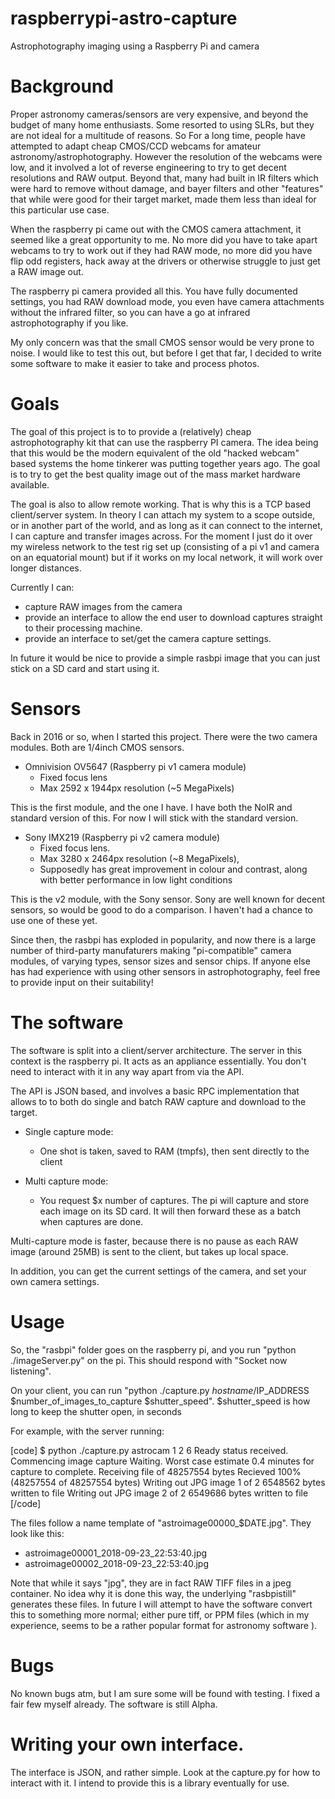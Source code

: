 # raspberrypi-astro-capture
Astrophotography imaging using a Raspberry Pi and camera

# Background

Proper astronomy cameras/sensors are very expensive, and beyond the budget of many home enthusiasts. Some resorted to using SLRs, but they are not ideal for a multitude of reasons. So For a long time, people have attempted to adapt cheap CMOS/CCD webcams for amateur astronomy/astrophotography.  However the resolution of the webcams were low, and it involved a lot of reverse engineering to try to get decent resolutions and RAW output. Beyond that, many had built in IR filters which were hard to remove without damage, and bayer filters and other "features" that while were good for their target market, made them less than ideal for this particular use case.

When the raspberry pi came out with the CMOS camera attachment, it seemed like a great opportunity to me. No more did you have to take apart webcams to try to work out if they had RAW mode, no more did you have flip odd registers, hack away at the drivers or otherwise struggle to just get a RAW image out. 

The raspberry pi camera provided all this. You have fully documented settings, you had RAW download mode, you even have camera attachments without the infrared filter, so you can have a go at infrared astrophotography if you like. 

My only concern was that the small CMOS sensor would be very prone to noise. I would like to test this out, but before I get that far, I decided to write some software to make it easier to take and process photos. 

# Goals

The goal of this project is to to provide a (relatively) cheap astrophotography kit that can use the raspberry PI camera. The idea being that this would be the modern equivalent of the old "hacked webcam" based systems the home tinkerer was putting together years ago. The goal is to try to get the best quality image out of the mass market hardware available.

The goal is also to allow remote working. That is why this is a TCP based client/server system. In theory I can attach my system to a scope outside, or in another part of the world, and as long as it can connect to the internet, I can capture and transfer images across.  For the moment I just do it over my wireless network to the test rig set up (consisting of a pi v1 and camera on an equatorial mount) but if it works on my local network, it will work over longer distances.

Currently I can:
* capture RAW images from the camera
* provide an interface to allow the end user to download captures straight to their processing machine.
* provide an interface to set/get the camera capture settings. 

In future it would be nice to provide a simple rasbpi image that you can just stick on a SD card and start using it. 

# Sensors

Back in 2016 or so, when I started this project. There were the two camera modules. Both are 1/4inch CMOS sensors. 

* Omnivision OV5647 (Raspberry pi v1 camera module)
	* Fixed focus lens
	* Max 2592 x 1944px resolution (~5 MegaPixels)

This is the first module, and the one I have. I have both the NoIR and standard version of this. For now I will stick with the standard version. 

* Sony IMX219 (Raspberry pi v2 camera module)
	* Fixed focus lens. 
	* Max 3280 x 2464px resolution (~8 MegaPixels),
	* Supposedly has great improvement in colour and contrast, along with better performance in low light conditions

This is the v2 module, with the Sony sensor. Sony are well known for decent sensors, so would be good to do a comparison. I haven't had a chance to use one of these yet.

Since then, the rasbpi has exploded in popularity, and now there is a large number of third-party manufaturers making "pi-compatible" camera modules, of varying types, sensor sizes and sensor chips. If anyone else has had experience with using other sensors in astrophotography, feel free to provide input on their suitability! 

# The software

The software is split into a client/server architecture. The server in this context is the raspberry pi. It acts as an appliance essentially. You don't need to interact with it in any way apart from via the API. 

The API is JSON based, and involves a basic RPC implementation that allows to to both do single and batch RAW capture and download to the target.


* Single capture mode:
	* One shot is taken, saved to RAM (tmpfs), then sent directly to the client

* Multi capture mode:
	* You request $x number of captures. The pi will capture and store each image on its SD card. It will then forward these as a batch when captures are done. 

Multi-capture mode is faster, because there is no pause as each RAW image (around 25MB) is sent to the client, but takes up local space. 

In addition, you can get the current settings of the camera, and set your own camera settings.

# Usage

So, the "rasbpi" folder goes on the raspberry pi, and you run "python ./imageServer.py" on the pi. This should respond with "Socket now listening". 

On your client, you can run "python ./capture.py $hostname/$IP_ADDRESS $number_of_images_to_capture $shutter_speed". $shutter_speed is how long to keep the shutter open, in seconds

For example, with the server running:

[code]
$ python ./capture.py  astrocam 1 2 6
Ready status received. Commencing image capture
Waiting. Worst case estimate 0.4 minutes for capture to complete.
Receiving file of 48257554 bytes
Recieved 100% (48257554 of 48257554 bytes)
Writing out JPG image 1 of 2
6548562 bytes written to file
Writing out JPG image 2 of 2
6549686 bytes written to file
[/code]


The files follow a name template of "astroimage00000_$DATE.jpg". They look like this:
- astroimage00001_2018-09-23_22:53:40.jpg
- astroimage00002_2018-09-23_22:53:40.jpg

Note that while it says "jpg", they are in fact RAW TIFF files in a jpeg container. No idea why it is done this way, the underlying "rasbpistill" generates these files. In future I will attempt to have the software convert this to something more normal; either pure tiff, or PPM files (which in my experience, seems to be a rather popular format for astronomy software ). 


# Bugs

No known bugs atm, but I am sure some will be found with testing. I fixed a fair few myself already. The software is still Alpha. 


# Writing your own interface. 

The interface is JSON, and rather simple. Look at the capture.py for how to interact with it. I intend to provide this is a library eventually for use. 
